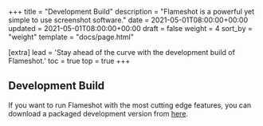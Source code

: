 +++
title = "Development Build"
description = "Flameshot is a powerful yet simple to use screenshot software."
date = 2021-05-01T08:00:00+00:00
updated = 2021-05-01T08:00:00+00:00
draft = false
weight = 4
sort_by = "weight"
template = "docs/page.html"

[extra]
lead = 'Stay ahead of the curve with the development build of Flameshot.'
toc = true
top = true
+++


## Development Build

If you want to run Flameshot with the most cutting edge features, you can download a packaged development version from [here](https://flameshot.org/nightly).
